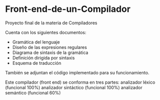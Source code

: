 # Front-end-de-un-Compilador
Proyecto final de la materia de Compiladores

Cuenta con los siguientes documentos:
- Gramática del lenguaje
- Diseño de las expresiones regulares
- Diagrama de sintaxis de la gramática
- Definición dirigida por sintaxis
- Esquema de traducción

También se adjuntan el código implementado para su funcionamiento.

Este compilador (front end) se conforma en tres partes:
  analizador léxico (funcional 100%)
  analizador sintáctico (funcional 100%)
  analizador semántico (funcional 60%)
